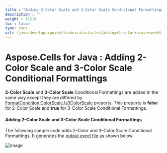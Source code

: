 ```yaml
---
title : "Adding 2-Color Scale and 3-Color Scale Conditional Formattings" 
description : "" 
weight : 12519 
toc : false
type: docs
url: /java/developerguide/technicalarticles/adding+2-color+scale+and+3-color+scale+conditional+formattings/
---
```


# Aspose.Cells for Java : Adding 2-Color Scale and 3-Color Scale Conditional Formattings


**2-Color Scale** and **3-Color Scale** Conditional Formattings are added in the same way except they are differed by [FormatCondition.ColorScale.Is3ColorScale](https://apireference.aspose.com/java/cells/com.aspose.cells/colorscale#Is3ColorScale) property. This property is **false** for 2-Color Scale and **true** for 3-Color Scale Conditional Formattings.

#### Adding 2-Color Scale and 3-Color Scale Conditional Formattings

The following sample code adds 2-Color and 3-Color Scale Conditional Formattings. It generates the [output excel file](https://docs2.aspose.com/cells/java/attachments/5276055/5472511.xlsx) as shown below.

![image](https://docs2.aspose.com/cells/java/attachments/5276055/5472512.png)


